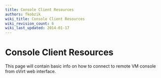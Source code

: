 ```yaml
---
title: Console Client Resources
authors: fkobzik
wiki_title: Console Client Resources
wiki_revision_count: 6
wiki_last_updated: 2014-01-17
---
```


# Console Client Resources

This page will contain basic info on how to connect to remote VM console from oVirt web interface.
